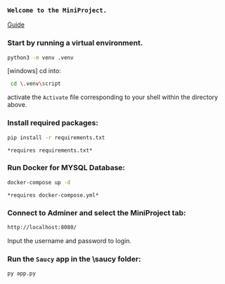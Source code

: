 ### ```Welcome to the MiniProject.```

[Guide][1]

[1]: https://media.istockphoto.com/vectors/instructions-manual-concept-user-manual-flat-style-vector-concept-vector-id1165498595?k=20&m=1165498595&s=612x612&w=0&h=L9pU_d_bqf4zLUysQ1glsXut-5KT6atSm5yY1M7PFVw=



### Start by running a virtual environment. 
```sh
python3 -m venv .venv 
```
[windows] cd into: 
```sh 
 cd \.venv\script
```
activate the ```Activate``` file corresponding to your shell within the directory above.

### Install required packages:
```sh 
pip install -r requirements.txt 
```
``` *requires requirements.txt* ```

### Run Docker for MYSQL Database:
```sh 
docker-compose up -d 
```
``` *requires docker-compose.yml* ```

### Connect to Adminer and select the MiniProject tab:
```sh 
http://localhost:8080/ 
```
Input the username and password to login.

### Run the ```Saucy``` app in the \saucy folder:
```sh
py app.py 
```